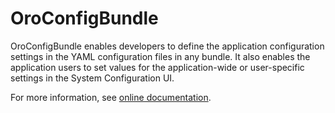 # OroConfigBundle

OroConfigBundle enables developers to define the application configuration settings in the YAML configuration files in any bundle. It also enables the application users to set values for the application-wide or user-specific settings in the System Configuration UI.

For more information, see [online documentation](https://doc.oroinc.com/backend/system-configuration/).
